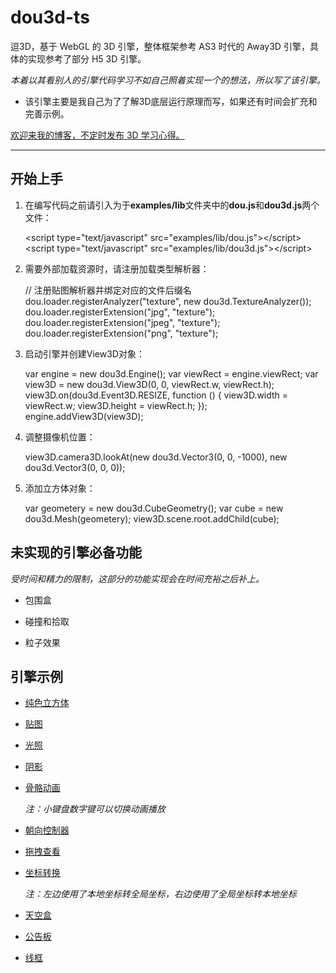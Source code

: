 # dou3d-ts

逗3D，基于 WebGL 的 3D 引擎，整体框架参考 AS3 时代的 Away3D 引擎，具体的实现参考了部分 H5 3D 引擎。

*本着以其看别人的引擎代码学习不如自己照着实现一个的想法，所以写了该引擎。*

* 该引擎主要是我自己为了了解3D底层运行原理而写，如果还有时间会扩充和完善示例。

[欢迎来我的博客，不定时发布 3D 学习心得。](https://www.cnblogs.com/hammerc/)

---

## 开始上手

1. 在编写代码之前请引入为于**examples/lib**文件夹中的**dou.js**和**dou3d.js**两个文件：

    &#60;script type="text/javascript" src="examples/lib/dou.js"&#62;&#60;/script&#62;
    &#60;script type="text/javascript" src="examples/lib/dou3d.js"&#62;&#60;/script&#62;

2. 需要外部加载资源时，请注册加载类型解析器：

    // 注册贴图解析器并绑定对应的文件后缀名
    dou.loader.registerAnalyzer("texture", new dou3d.TextureAnalyzer());
    dou.loader.registerExtension("jpg", "texture");
    dou.loader.registerExtension("jpeg", "texture");
    dou.loader.registerExtension("png", "texture");

3. 启动引擎并创建View3D对象：

    var engine = new dou3d.Engine();
    var viewRect = engine.viewRect;
    var view3D = new dou3d.View3D(0, 0, viewRect.w, viewRect.h);
    view3D.on(dou3d.Event3D.RESIZE, function () {
        view3D.width = viewRect.w;
        view3D.height = viewRect.h;
    });
    engine.addView3D(view3D);

4. 调整摄像机位置：

    view3D.camera3D.lookAt(new dou3d.Vector3(0, 0, -1000), new dou3d.Vector3(0, 0, 0));

5. 添加立方体对象：

    var geometery = new dou3d.CubeGeometry();
    var cube = new dou3d.Mesh(geometery);
    view3D.scene.root.addChild(cube);

## 未实现的引擎必备功能

*受时间和精力的限制，这部分的功能实现会在时间充裕之后补上。*

* 包围盒

* 碰撞和拾取

* 粒子效果

## 引擎示例

* [纯色立方体](https://hammerc.github.io/dou3d-ts/examples/index.html?demo=CubeTest)

* [贴图](https://hammerc.github.io/dou3d-ts/examples/index.html?demo=TextureTest)

* [光照](https://hammerc.github.io/dou3d-ts/examples/index.html?demo=LightTest)

* [阴影](https://hammerc.github.io/dou3d-ts/examples/index.html?demo=ShadowTest)

* [骨骼动画](https://hammerc.github.io/dou3d-ts/examples/index.html?demo=AnimationTest)

    *注：小键盘数字键可以切换动画播放*

* [朝向控制器](https://hammerc.github.io/dou3d-ts/examples/index.html?demo=LookAtTest)

* [拖拽查看](https://hammerc.github.io/dou3d-ts/examples/index.html?demo=HoverTest)

* [坐标转换](https://hammerc.github.io/dou3d-ts/examples/index.html?demo=TransformTest)

    *注：左边使用了本地坐标转全局坐标，右边使用了全局坐标转本地坐标*

* [天空盒](https://hammerc.github.io/dou3d-ts/examples/index.html?demo=SkyBoxTest)

* [公告板](https://hammerc.github.io/dou3d-ts/examples/index.html?demo=BillboardTest)

* [线框](https://hammerc.github.io/dou3d-ts/examples/index.html?demo=WireframeTest)
